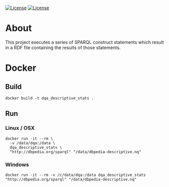 [![License](https://img.shields.io/badge/FAIR-metrics-orange.svg)](http://fairmetrics.org/)
[![License](https://img.shields.io/badge/license-MIT-blue.svg)](https://opensource.org/licenses/MIT)
# About
This project executes a series of SPARQL construct statements which result in a RDF file containing the results of those statements.
# Docker
## Build
```
docker build -t dqa_descriptive_stats .
```
## Run
### Linux / OSX
```
docker run -it --rm \
  -v /data/dqa:/data \
  dqa_descriptive_stats \
  "http://dbpedia.org/sparql" "/data/dbpedia-descriptive.nq"
```
### Windows
```
docker run -it --rm -v /c/data/dqa:/data dqa_descriptive_stats "http://dbpedia.org/sparql" "/data/dbpedia-descriptive.nq"
```
